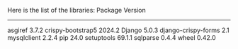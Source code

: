 Here is the list of the libraries:
Package             Version
------------------- -------
asgiref             3.7.2
crispy-bootstrap5   2024.2
Django              5.0.3
django-crispy-forms 2.1
mysqlclient         2.2.4
pip                 24.0
setuptools          69.1.1
sqlparse            0.4.4
wheel               0.42.0
